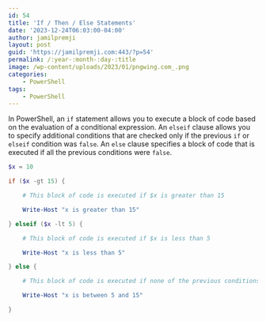 ```yaml
---
id: 54
title: 'If / Then / Else Statements'
date: '2023-12-24T06:03:00-04:00'
author: jamilpremji
layout: post
guid: 'https://jamilpremji.com:443/?p=54'
permalink: /:year-:month-:day-:title
image: /wp-content/uploads/2023/01/pngwing.com_.png
categories:
    - PowerShell
tags:
    - PowerShell
---
```


In PowerShell, an `if` statement allows you to execute a block of code based on the evaluation of a conditional expression. An `elseif` clause allows you to specify additional conditions that are checked only if the previous `if` or `elseif` condition was `false`. An `else` clause specifies a block of code that is executed if all the previous conditions were `false`.

```powershell
$x = 10

if ($x -gt 15) {

    # This block of code is executed if $x is greater than 15

    Write-Host "x is greater than 15"

} elseif ($x -lt 5) {

    # This block of code is executed if $x is less than 5

    Write-Host "x is less than 5"

} else {

    # This block of code is executed if none of the previous conditions are true

    Write-Host "x is between 5 and 15"

}
```